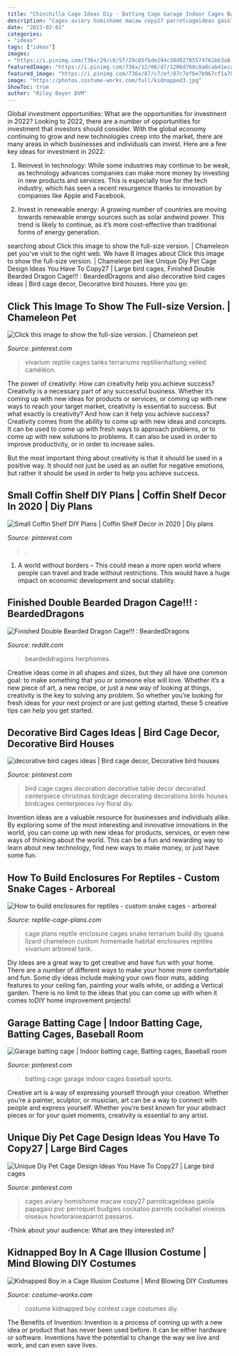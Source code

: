 ```yaml
---
title: "Chinchilla Cage Ideas Diy - Batting Cage Garage Indoor Cages Baseball Sports"
description: "Cages aviary homishome macaw copy27 parrotcageideas gaiola papagaio pvc perroquet budgies cockatoo parrots cockatiel viveiros oiseaux howtoraiseaparrot passaros"
date: "2023-02-01"
categories:
- "ideas"
tags: ["ideas"]
images:
- "https://i.pinimg.com/736x/29/c0/5f/29c05fbde294c38d92785574761bb3a0.jpg"
featuredImage: "https://i.pinimg.com/736x/12/06/d7/1206d760c8a8cab41ecd7fcb0e4521bc--bird-cage-decoration-decorating-bird-cages-ideas.jpg"
featured_image: "https://i.pinimg.com/736x/87/c7/ef/87c7efbe7b967cf1a78c057d81dd9252.jpg"
image: "https://photos.costume-works.com/full/kidnapped3.jpg"
ShowToc: true
author: "Riley Bayer DVM"
---
```



Global investment opportunities: What are the opportunities for investment in 2022?
Looking to 2022, there are a number of opportunities for investment that investors should consider. With the global economy continuing to grow and new technologies creep into the market, there are many areas in which businesses and individuals can invest. Here are a few key ideas for investment in 2022: 
1. Reinvest in technology: While some industries may continue to be weak, as technology advances companies can make more money by investing in new products and services. This is especially true for the tech industry, which has seen a recent resurgence thanks to innovation by companies like Apple and Facebook. 

2. Invest in renewable energy: A growing number of countries are moving towards renewable energy sources such as solar andwind power. This trend is likely to continue, as it’s more cost-effective than traditional forms of energy generation. 


	

		
searching about Click this image to show the full-size version. | Chameleon pet you've visit to the right web. We have 8 Images about Click this image to show the full-size version. | Chameleon pet like Unique Diy Pet Cage Design Ideas You Have To Copy27 | Large bird cages, Finished Double Bearded Dragon Cage!!! : BeardedDragons and also decorative bird cages ideas | Bird cage decor, Decorative bird houses. Here you go:
		
    
## Click This Image To Show The Full-size Version. | Chameleon Pet

<img loading=lazy src="https://i.pinimg.com/736x/61/1c/47/611c4773b3ddb0662db8fc19496dd7aa.jpg" onerror="this.onerror=null;this.src='https://tse4.mm.bing.net/th?id=OIP.ft74D-eThyPiaTcQsjYydgHaJ4&amp;pid=15.1';" alt="Click this image to show the full-size version. | Chameleon pet">

_Source: pinterest.com_

>vivarium reptile cages tanks terrariums reptilienhaltung veiled caméléon. 

	

The power of creativity: How can creativity help you achieve success?
Creativity is a necessary part of any successful business. Whether it’s coming up with new ideas for products or services, or coming up with new ways to reach your target market, creativity is essential to success. But what exactly is creativity? And how can it help you achieve success?
Creativity comes from the ability to come up with new ideas and concepts. It can be used to come up with fresh ways to approach problems, or to come up with new solutions to problems. It can also be used in order to improve productivity, or in order to increase sales.

But the most important thing about creativity is that it should be used in a positive way. It should not just be used as an outlet for negative emotions, but rather it should be used in order to help you achieve success.

    
## Small Coffin Shelf DIY Plans | Coffin Shelf Decor In 2020 | Diy Plans

<img loading=lazy src="https://i.pinimg.com/736x/cc/8e/b9/cc8eb9bcfa58c8faf0ae63526b82a2c4.jpg" onerror="this.onerror=null;this.src='https://tse1.mm.bing.net/th?id=OIP.nZFVAPnn7Tskb9QmAgYWeAHaJ3&amp;pid=15.1';" alt="Small Coffin Shelf DIY Plans | Coffin Shelf Decor in 2020 | Diy plans">

_Source: pinterest.com_

>. 

	

1. A world without borders – This could mean a more open world where people can travel and trade without restrictions. This would have a huge impact on economic development and social stability. 

    
## Finished Double Bearded Dragon Cage!!! : BeardedDragons

<img loading=lazy src="https://i.redd.it/zyjxgpmmy3051.jpg" onerror="this.onerror=null;this.src='https://tse1.mm.bing.net/th?id=OIP.QmJOZG8a2nfsf78X1WWMnAHaJ4&amp;pid=15.1';" alt="Finished Double Bearded Dragon Cage!!! : BeardedDragons">

_Source: reddit.com_

>beardeddragons herphomes. 

	

Creative ideas come in all shapes and sizes, but they all have one common goal: to make something that you or someone else will love. Whether it’s a new piece of art, a new recipe, or just a new way of looking at things, creativity is the key to solving any problem. So whether you’re looking for fresh ideas for your next project or are just getting started, these 5 creative tips can help you get started.

    
## Decorative Bird Cages Ideas | Bird Cage Decor, Decorative Bird Houses

<img loading=lazy src="https://i.pinimg.com/736x/12/06/d7/1206d760c8a8cab41ecd7fcb0e4521bc--bird-cage-decoration-decorating-bird-cages-ideas.jpg" onerror="this.onerror=null;this.src='https://tse3.mm.bing.net/th?id=OIP.NeuuxKwG1orXyFikwCnDSgHaJ4&amp;pid=15.1';" alt="decorative bird cages ideas | Bird cage decor, Decorative bird houses">

_Source: pinterest.com_

>bird cage cages decoration decorative table decor decorated centerpiece christmas birdcage decorating decorations birds houses birdcages centerpieces ivy floral diy. 

	

Invention ideas are a valuable resource for businesses and individuals alike. By exploring some of the most interesting and innovative innovations in the world, you can come up with new ideas for products, services, or even new ways of thinking about the world. This can be a fun and rewarding way to learn about new technology, find new ways to make money, or just have some fun.

    
## How To Build Enclosures For Reptiles - Custom Snake Cages - Arboreal

<img loading=lazy src="http://www.reptile-cage-plans.com/gallery/galimages/P6020054.JPG" onerror="this.onerror=null;this.src='https://tse1.mm.bing.net/th?id=OIP.hRg1dJMaNRz8PBlZqOCYMAHaFj&amp;pid=15.1';" alt="How to build enclosures for reptiles - custom snake cages - arboreal">

_Source: reptile-cage-plans.com_

>cage plans reptile enclosure cages snake terrarium build diy iguana lizard chameleon custom homemade habitat enclosures reptiles vivarium arboreal tank. 

	

Diy ideas are a great way to get creative and have fun with your home. There are a number of different ways to make your home more comfortable and fun. Some diy ideas include making your own floor mats, adding features to your ceiling fan, painting your walls white, or adding a Vertical garden. There is no limit to the ideas that you can come up with when it comes toDIY home improvement projects!

    
## Garage Batting Cage | Indoor Batting Cage, Batting Cages, Baseball Room

<img loading=lazy src="https://i.pinimg.com/736x/29/c0/5f/29c05fbde294c38d92785574761bb3a0.jpg" onerror="this.onerror=null;this.src='https://tse2.mm.bing.net/th?id=OIP.9QI6GM-cmGWS3vteQJgl2QHaKw&amp;pid=15.1';" alt="Garage batting cage | Indoor batting cage, Batting cages, Baseball room">

_Source: pinterest.com_

>batting cage garage indoor cages baseball sports. 

	

Creative art is a way of expressing yourself through your creation. Whether you’re a painter, sculptor, or musician, art can be a way to connect with people and express yourself. Whether you’re best known for your abstract pieces or for your quiet moments, creativity is essential to any artist.

    
## Unique Diy Pet Cage Design Ideas You Have To Copy27 | Large Bird Cages

<img loading=lazy src="https://i.pinimg.com/736x/87/c7/ef/87c7efbe7b967cf1a78c057d81dd9252.jpg" onerror="this.onerror=null;this.src='https://tse3.mm.bing.net/th?id=OIP.9OivIrEkHeRYP4KtCjf6AQHaJ3&amp;pid=15.1';" alt="Unique Diy Pet Cage Design Ideas You Have To Copy27 | Large bird cages">

_Source: pinterest.com_

>cages aviary homishome macaw copy27 parrotcageideas gaiola papagaio pvc perroquet budgies cockatoo parrots cockatiel viveiros oiseaux howtoraiseaparrot passaros. 

	

-Think about your audience: What are they interested in?

    
## Kidnapped Boy In A Cage Illusion Costume | Mind Blowing DIY Costumes

<img loading=lazy src="https://photos.costume-works.com/full/kidnapped3.jpg" onerror="this.onerror=null;this.src='https://tse1.mm.bing.net/th?id=OIP.yupWtcdyUSQoKU1EexhldgHaNN&amp;pid=15.1';" alt="Kidnapped Boy in a Cage Illusion Costume | Mind Blowing DIY Costumes">

_Source: costume-works.com_

>costume kidnapped boy contest cage costumes diy. 

	

The Benefits of Invention:
Invention is a process of coming up with a new idea or product that has never been used before. It can be either hardware or software. Inventions have the potential to change the way we live and work, and can even save lives.

